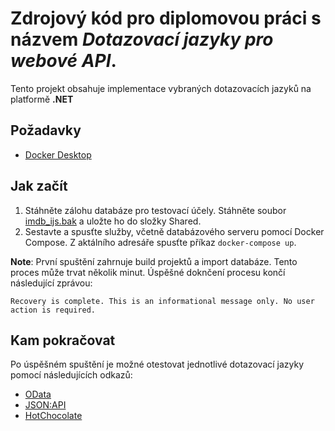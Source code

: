 # Zdrojový kód pro diplomovou práci s názvem *Dotazovací jazyky pro webové API*.
Tento projekt obsahuje implementace vybraných dotazovacích jazyků na platformě **.NET**

## Požadavky
- [Docker Desktop](https://docs.docker.com/desktop/)

## Jak začít
1. Stáhněte zálohu databáze pro testovací účely.
Stáhněte soubor [imdb_ijs.bak](https://upolomouc-my.sharepoint.com/:u:/g/personal/unzepe01_upol_cz/EUn4EqHN1GZEgOZJ-bNTPlUB9fK4UiRPfSJrW5rYbLPXGQ?e=ZigBVX) a uložte ho do složky Shared.
2. Sestavte a spusťte služby, včetně databázového serveru pomocí Docker Compose.
Z aktálního adresáře spusťte příkaz `docker-compose up`.

**Note**: První spuštění zahrnuje build projektů a import databáze. Tento proces může trvat několik minut.
Úspěšné doknčení procesu končí následující zprávou:
```
Recovery is complete. This is an informational message only. No user action is required.
```
## Kam pokračovat
Po úspěšném spuštění je možné otestovat jednotlivé dotazovací jazyky pomocí následujících odkazů:
- [OData](./OData)
- [JSON:API](./JsonApi)
- [HotChocolate](./Hot-Chocolate)